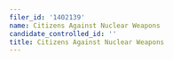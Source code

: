 ```yaml
---
filer_id: '1402139'
name: Citizens Against Nuclear Weapons
candidate_controlled_id: ''
title: Citizens Against Nuclear Weapons
---
```

